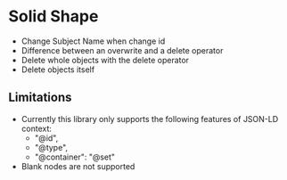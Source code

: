 # Solid Shape

 - Change Subject Name when change id
 - Difference between an overwrite and a delete operator
 - Delete whole objects with the delete operator
 - Delete objects itself

## Limitations
 - Currently this library only supports the following features of JSON-LD context:
   - "@id",
   - "@type",
   - "@container": "@set"
 - Blank nodes are not supported